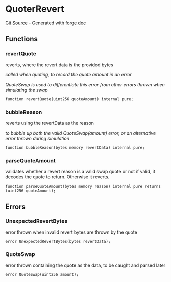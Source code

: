 # QuoterRevert
[Git Source](https://github.com/uniswap/v4-periphery/blob/ea2bf2e1ba6863bb809fc2ff791744f308c4a26d/src/libraries/QuoterRevert.sol) - Generated with [forge doc](https://book.getfoundry.sh/reference/forge/forge-doc)


## Functions
### revertQuote

reverts, where the revert data is the provided bytes

*called when quoting, to record the quote amount in an error*

*QuoteSwap is used to differentiate this error from other errors thrown when simulating the swap*


```solidity
function revertQuote(uint256 quoteAmount) internal pure;
```

### bubbleReason

reverts using the revertData as the reason

*to bubble up both the valid QuoteSwap(amount) error, or an alternative error thrown during simulation*


```solidity
function bubbleReason(bytes memory revertData) internal pure;
```

### parseQuoteAmount

validates whether a revert reason is a valid swap quote or not
if valid, it decodes the quote to return. Otherwise it reverts.


```solidity
function parseQuoteAmount(bytes memory reason) internal pure returns (uint256 quoteAmount);
```

## Errors
### UnexpectedRevertBytes
error thrown when invalid revert bytes are thrown by the quote


```solidity
error UnexpectedRevertBytes(bytes revertData);
```

### QuoteSwap
error thrown containing the quote as the data, to be caught and parsed later


```solidity
error QuoteSwap(uint256 amount);
```

